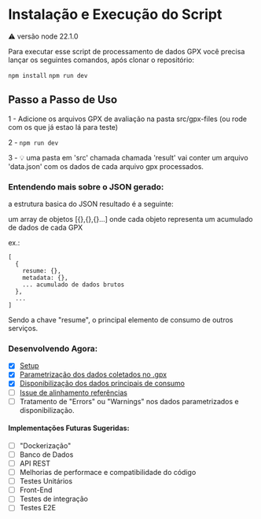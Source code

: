 # Instalação e Execução do Script
⚠️ versão node 22.1.0

Para executar esse script de processamento de dados GPX você precisa lançar os seguintes comandos, após clonar o repositório:

`npm install`
`npm run dev`

## Passo a Passo de Uso

1 - Adicione os arquivos GPX de avaliação na pasta src/gpx-files (ou rode com os que já estao lá para teste)

2 - `npm run dev`

3 - 💡 uma pasta em 'src' chamada chamada 'result' vai conter um arquivo 'data.json' com os dados de cada arquivo gpx processados. 


### Entendendo mais sobre o JSON gerado:
  a estrutura basica do JSON resultado é a seguinte:

um array de objetos [{},{},{}...]
onde cada objeto representa um acumulado de dados de cada GPX

ex.:

```
[
  {
    resume: {},
    metadata: {},
    ... acumulado de dados brutos
  },
  ...
]
```
Sendo a chave "resume", o principal elemento de consumo de outros serviços.

### Desenvolvendo Agora:

- [x] [Setup](https://github.com/Ameciclo/ideciclo-processador-GPX/commit/ede0b673153867981d2ff6cf0382ccdfed23629b)
- [x] [Parametrização dos dados coletados no .gpx ](https://github.com/Ameciclo/ideciclo-processador-GPX/pull/1)
- [x] [Disponibilização dos dados principais de consumo](https://github.com/Ameciclo/ideciclo-processador-GPX/pull/2)
- [ ] [Issue de alinhamento referências](https://github.com/Ameciclo/ideciclo-processador-GPX/issues/3)
- [ ] Tratamento de "Errors" ou "Warnings" nos dados parametrizados e disponibilização.

#### Implementações Futuras Sugeridas:

- [ ] "Dockerização"
- [ ] Banco de Dados
- [ ] API REST
- [ ] Melhorias de performace e compatibilidade do código
- [ ] Testes Unitários
- [ ] Front-End
- [ ] Testes de integração
- [ ] Testes E2E
